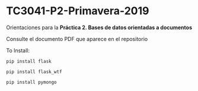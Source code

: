 # TC3041-P2-Primavera-2019

Orientaciones para la **Práctica 2. Bases de datos orientadas a documentos**

Consulte el documento PDF que aparece en el repositorio

To Install:

    pip install flask

    pip install flask_wtf

    pip install pymongo
